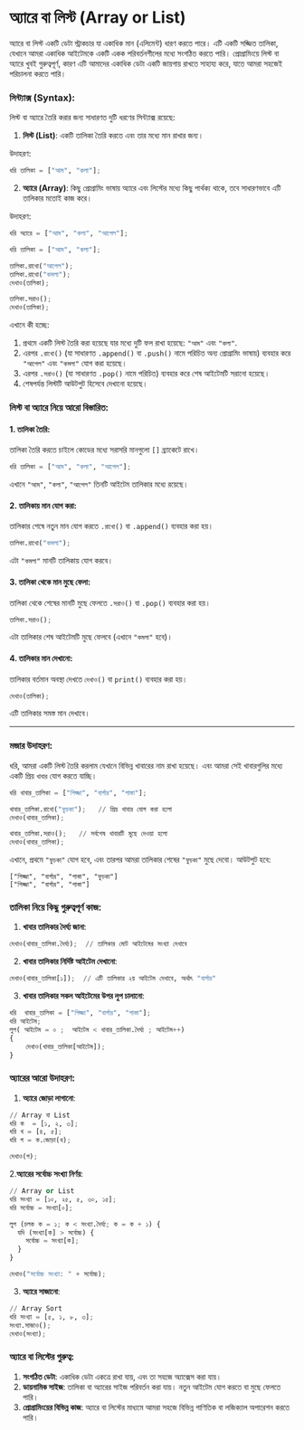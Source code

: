 # অ্যারে বা লিস্ট (Array or List)

অ্যারে বা লিস্ট একটি ডেটা স্ট্রাকচার যা একাধিক মান (এলিমেন্ট) ধারণ করতে পারে। এটি একটি সজ্জিত তালিকা, যেখানে আমরা একাধিক আইটেমকে একটি একক পরিবর্তনশীলের মধ্যে সংগঠিত করতে পারি। প্রোগ্রামিংয়ে লিস্ট বা অ্যারে খুবই গুরুত্বপূর্ণ, কারণ এটি আমাদের একাধিক ডেটা একটি জায়গায় রাখতে সাহায্য করে, যাতে আমরা সহজেই পরিচালনা করতে পারি।

### সিন্ট্যাক্স (Syntax):

লিস্ট বা অ্যারে তৈরি করার জন্য সাধারণত দুটি ধরণের সিন্ট্যাক্স রয়েছে:

1. **লিস্ট (List)**: একটি তালিকা তৈরি করতে এবং তার মধ্যে মান রাখার জন্য।

উদাহরণ:

 ```py
 ধরি তালিকা = ["আম", "কলা"];
 ```

2. **অ্যারে (Array)**: কিছু প্রোগ্রামিং ভাষায় অ্যারে এবং লিস্টের মধ্যে কিছু পার্থক্য থাকে, তবে সাধারণভাবে এটি তালিকার মতোই কাজ করে।

উদাহরণ:

```py
ধরি অ্যারে = ["আম", "কলা", "আপেল"];
```

```py
ধরি তালিকা = ["আম", "কলা"];

তালিকা.রাখো("আপেল");
তালিকা.রাখো("কমলা");
দেখাও(তালিকা);

তালিকা.সরাও();
দেখাও(তালিকা);
```

এখানে কী হচ্ছে:

1. প্রথমে একটি লিস্ট তৈরি করা হয়েছে যার মধ্যে দুটি ফল রাখা হয়েছে: `"আম"` এবং `"কলা"`.
2. এরপর `.রাখো()` (যা সাধারণত `.append()` বা `.push()` নামে পরিচিত অন্য প্রোগ্রামিং ভাষায়) ব্যবহার করে `"আপেল"` এবং `"কমলা"` যোগ করা হয়েছে।
3. এরপর `.সরাও()` (যা সাধারণত `.pop()` নামে পরিচিত) ব্যবহার করে শেষ আইটেমটি সরানো হয়েছে।
4. শেষপর্যন্ত লিস্টটি আউটপুট হিসেবে দেখানো হয়েছে।

### লিস্ট বা অ্যারে নিয়ে আরো বিস্তারিত:

#### 1. **তালিকা তৈরি**:

তালিকা তৈরি করতে চাইলে কোডের মধ্যে সরাসরি মানগুলো `[]` ব্র্যাকেটে রাখে।

```py
ধরি তালিকা = ["আম", "কলা", "আপেল"];
```

এখানে `"আম"`, `"কলা"`, `"আপেল"` তিনটি আইটেম তালিকার মধ্যে রয়েছে।

#### 2. **তালিকায় মান যোগ করা**:

তালিকার শেষে নতুন মান যোগ করতে `.রাখো()` বা `.append()` ব্যবহার করা হয়।

```py
তালিকা.রাখো("কমলা");
```

এটা `"কমলা"` মানটি তালিকায় যোগ করবে।

#### 3. **তালিকা থেকে মান মুছে ফেলা**:

তালিকা থেকে শেষের মানটি মুছে ফেলতে `.সরাও()` বা `.pop()` ব্যবহার করা হয়।

```py
তালিকা.সরাও(); 
```

এটা তালিকার শেষ আইটেমটি মুছে ফেলবে (এখানে `"কমলা"` হবে)।

#### 4. **তালিকার মান দেখানো**:

তালিকার বর্তমান অবস্থা দেখতে `দেখাও()` বা `print()` ব্যবহার করা হয়।

```py
দেখাও(তালিকা); 
```

এটি তালিকার সমস্ত মান দেখাবে।

---

### মজার উদাহরণ:

ধরি, আমরা একটি লিস্ট তৈরি করলাম যেখানে বিভিন্ন খাবারের নাম রাখা হয়েছে। এবং আমরা সেই খাবারগুলির মধ্যে একটি প্রিয় ```খাবার``` যোগ করতে যাচ্ছি।

```py
ধরি খাবার_তালিকা = ["পিজ্জা", "বার্গার", "পাস্তা"];

খাবার_তালিকা.রাখো("ফুচকা");   // প্রিয় খাবার যোগ করা হলো
দেখাও(খাবার_তালিকা);

খাবার_তালিকা.সরাও();   // সর্বশেষ খাবারটি মুছে দেওয়া হলো
দেখাও(খাবার_তালিকা);
```

এখানে, প্রথমে `"ফুচকা"` যোগ হবে, এবং তারপর আমরা তালিকার শেষের `"ফুচকা"` মুছে দেবো। আউটপুট হবে:

```
["পিজ্জা", "বার্গার", "পাস্তা", "ফুচকা"]
["পিজ্জা", "বার্গার", "পাস্তা"]
```

### তালিকা নিয়ে কিছু গুরুত্বপূর্ণ কাজ:

1. **খাবার তালিকার দৈর্ঘ্য জানা**:

```py
দেখাও(খাবার_তালিকা.দৈর্ঘ্য);  // তালিকার মোট আইটেমের সংখ্যা দেখাবে
```

2. **খাবার তালিকার নির্দিষ্ট আইটেম দেখানো**:

```py
দেখাও(খাবার_তালিকা[১]);  // এটি তালিকার ২য় আইটেম দেখাবে, অর্থাৎ "বার্গার"
```

3. **খাবার তালিকার সকল আইটেমের উপর লুপ চালানো**:

```py
ধরি  খাবার_তালিকা = ["পিজ্জা", "বার্গার", "পাস্তা"];
ধরি আইটেম;
লুপ( আইটেম = ০ ;  আইটেম < খাবার_তালিকা.দৈর্ঘ্য ; আইটেম++)
{
    দেখাও(খাবার_তালিকা[আইটেম]);
}
```
### অ্যারের আরো উদাহরণ:

1. **অ্যারে জোড়া লাগানো**:
```py
// Array বা List
ধরি ক  = [১, ২, ৩];
ধরি খ = [৪, ৫];
ধরি গ = ক.জোড়া(খ);

দেখাও(গ);
```
2.**অ্যারের সর্বোচ্চ সংখ্যা নির্ণয়**:
```py
// Array or List
ধরি সংখ্যা = [১০, ২৫, ৫, ৩০, ১৫];
ধরি সর্বোচ্চ = সংখ্যা[০];

লুপ (চলক ক = ১; ক < সংখ্যা.দৈর্ঘ্য; ক = ক + ১) {
  যদি (সংখ্যা[ক] > সর্বোচ্চ) {
    সর্বোচ্চ = সংখ্যা[ক];
  }
}

দেখাও("সর্বোচ্চ সংখ্যা: " + সর্বোচ্চ);
```
3. **অ্যারে সাজানো**:
```py
// Array Sort
ধরি সংখ্যা = [৫, ১, ৮, ৩];
সংখ্যা.সাজাও();
দেখাও(সংখ্যা);
```
### অ্যারে বা লিস্টের গুরুত্ব:

1. **সংগঠিত ডেটা**: একাধিক ডেটা একত্রে রাখা যায়, এবং তা সহজে অ্যাক্সেস করা যায়।
2. **ডায়নামিক সাইজ**: তালিকা বা অ্যারের সাইজ পরিবর্তন করা যায়। নতুন আইটেম যোগ করতে বা মুছে ফেলতে পারি।
3. **প্রোগ্রামিংয়ের বিভিন্ন কাজ**: অ্যারে বা লিস্টের মাধ্যমে আমরা সহজে বিভিন্ন গাণিতিক বা লজিক্যাল অপারেশন করতে পারি।


